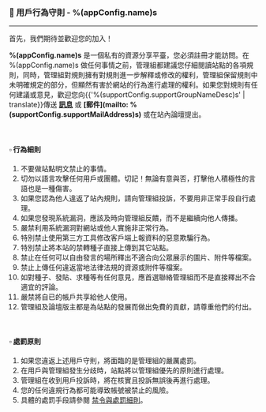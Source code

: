 ### :orange_book: 用戶行為守則 - %(appConfig.name)s
---
首先，我們期待並歡迎您的加入！

**%(appConfig.name)s** 是一個私有的資源分享平臺，您必須註冊才能訪問。在 %(appConfig.name)s 做任何事情之前，管理組都建議您仔細閱讀站點的各項規則，同時，管理組對規則擁有對規則進一步解釋或修改的權利，管理組保留規則中未明確規定的部分，但顯然有害於網站的行為進行處理的權利。如果您對規則有任何建議或意見，歡迎您向{{'%(supportConfig.supportGroupNameDesc)s' | translate}}傳送 **[訊息](/messages/send?to=%(supportConfig.supportGroupName)s)** 或 **[郵件](mailto: %(supportConfig.supportMailAddress)s)** 或在站內論壇提出。

&emsp;

#### :white_small_square: 行為細則

1. 不要做站點明文禁止的事情。
1. 切勿以語言攻擊任何用戶或團體。切記！無論有意與否，打擊他人積極性的言語也是一種傷害。
1. 如果您認為他人違返了站內規則，請向管理組投訴，不要用非正常手段自行處理。
1. 如果您發現系統漏洞，應該及時向管理組反饋，而不是繼續向他人傳播。
1. 嚴禁利用系統漏洞對網站或他人實施非正常行為。
1. 特別禁止使用第三方工具修改客戶端上報資料的惡意欺騙行為。
1. 特別禁止將本站的禁轉種子直接上傳到其它站點。
1. 禁止在任何可以自由發言的場所釋出不適合向公眾展示的圖片、附件等檔案。
1. 禁止上傳任何違返當地法律法規的資源或附件等檔案。
1. 如對種子、發貼、求種等有任何意見，應首選聯絡管理組而不是直接釋出不合適宜的評論。
1. 嚴禁將自已的帳戶共享給他人使用。
1. 管理組及論壇版主都是為站點的發展而做出免費的貢獻，請尊重他們的付出。

&emsp;

#### :white_small_square: 處罰原則

1. 如果您違返上述用戶守則，將面臨的是管理組的嚴厲處罰。
1. 在用戶與管理組發生分歧時，站點將以管理組優先的原則進行處理。
1. 管理組在收到用戶投訴時，將在核實且投訴無誤後再進行處理。
1. 您的任何違規行為都可能導致帳號被禁止的風險。
1. 具體的處罰手段請參閱 [禁令與處罰細則](/about/manual/forbidRules)。
